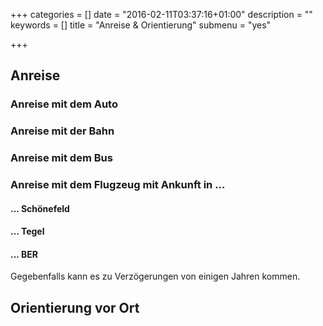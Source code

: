 +++
categories = []
date = "2016-02-11T03:37:16+01:00"
description = ""
keywords = []
title = "Anreise & Orientierung"
submenu = "yes"

+++

## Anreise

### Anreise mit dem Auto

### Anreise mit der Bahn

### Anreise mit dem Bus

### Anreise mit dem Flugzeug mit Ankunft in ...
#### ... Schönefeld

#### ... Tegel

#### ... BER
Gegebenfalls kann es zu Verzögerungen von einigen Jahren kommen.

## Orientierung vor Ort

